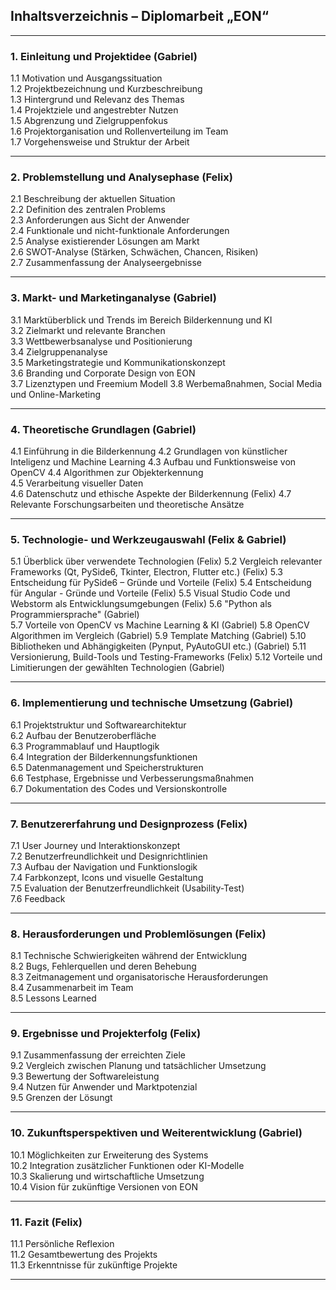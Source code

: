 ## **Inhaltsverzeichnis – Diplomarbeit „EON“**

---

### **1. Einleitung und Projektidee (Gabriel)**

1.1 Motivation und Ausgangssituation  
1.2 Projektbezeichnung und Kurzbeschreibung  
1.3 Hintergrund und Relevanz des Themas  
1.4 Projektziele und angestrebter Nutzen  
1.5 Abgrenzung und Zielgruppenfokus  
1.6 Projektorganisation und Rollenverteilung im Team  
1.7 Vorgehensweise und Struktur der Arbeit

---

### **2. Problemstellung und Analysephase (Felix)**

2.1 Beschreibung der aktuellen Situation  
2.2 Definition des zentralen Problems  
2.3 Anforderungen aus Sicht der Anwender  
2.4 Funktionale und nicht-funktionale Anforderungen  
2.5 Analyse existierender Lösungen am Markt  
2.6 SWOT-Analyse (Stärken, Schwächen, Chancen, Risiken)  
2.7 Zusammenfassung der Analyseergebnisse

---

### 3. Markt- und Marketinganalyse (Gabriel)

3.1 Marktüberblick und Trends im Bereich Bilderkennung und KI  
3.2 Zielmarkt und relevante Branchen  
3.3 Wettbewerbsanalyse und Positionierung  
3.4 Zielgruppenanalyse  
3.5 Marketingstrategie und Kommunikationskonzept  
3.6 Branding und Corporate Design von EON  
3.7 Lizenztypen und Freemium Modell
3.8 Werbemaßnahmen, Social Media und Online-Marketing  

---

### **4. Theoretische Grundlagen (Gabriel)**

4.1 Einführung in die Bilderkennung
4.2 Grundlagen von künstlicher Inteligenz und Machine Learning 
4.3 Aufbau und Funktionsweise von OpenCV
4.4 Algorithmen zur Objekterkennung  
4.5 Verarbeitung visueller Daten  
4.6 Datenschutz und ethische Aspekte der Bilderkennung  (Felix)
4.7 Relevante Forschungsarbeiten und theoretische Ansätze

---

### **5. Technologie- und Werkzeugauswahl (Felix & Gabriel)**

5.1 Überblick über verwendete Technologien  (Felix)
5.2 Vergleich relevanter Frameworks (Qt, PySide6, Tkinter, Electron, Flutter etc.)  (Felix)
5.3 Entscheidung für PySide6 – Gründe und Vorteile (Felix)
5.4 Entscheidung für Angular - Gründe und Vorteile (Felix)
5.5 Visual Studio Code und Webstorm als Entwicklungsumgebungen (Felix)
5.6 "Python als Programmiersprache" (Gabriel)  
5.7 Vorteile von OpenCV vs Machine Learning & KI (Gabriel)
5.8 OpenCV Algorithmen im Vergleich (Gabriel)
5.9 Template Matching (Gabriel)
5.10 Bibliotheken und Abhängigkeiten (Pynput, PyAutoGUI etc.)  (Gabriel)
5.11 Versionierung, Build-Tools und Testing-Frameworks  (Felix)
5.12 Vorteile und Limitierungen der gewählten Technologien (Gabriel)

---

### **6. Implementierung und technische Umsetzung (Gabriel)**

6.1 Projektstruktur und Softwarearchitektur  
6.2 Aufbau der Benutzeroberfläche  
6.3 Programmablauf und Hauptlogik  
6.4 Integration der Bilderkennungsfunktionen  
6.5 Datenmanagement und Speicherstrukturen    
6.6 Testphase, Ergebnisse und Verbesserungsmaßnahmen  
6.7 Dokumentation des Codes und Versionskontrolle

---

### **7. Benutzererfahrung und Designprozess (Felix)**

7.1 User Journey und Interaktionskonzept  
7.2 Benutzerfreundlichkeit und Designrichtlinien  
7.3 Aufbau der Navigation und Funktionslogik  
7.4 Farbkonzept, Icons und visuelle Gestaltung  
7.5 Evaluation der Benutzerfreundlichkeit (Usability-Test)  
7.6 Feedback

---

### **8. Herausforderungen und Problemlösungen (Felix)**

8.1 Technische Schwierigkeiten während der Entwicklung  
8.2 Bugs, Fehlerquellen und deren Behebung  
8.3 Zeitmanagement und organisatorische Herausforderungen  
8.4 Zusammenarbeit im Team  
8.5 Lessons Learned

---

### **9. Ergebnisse und Projekterfolg (Felix)**

9.1 Zusammenfassung der erreichten Ziele  
9.2 Vergleich zwischen Planung und tatsächlicher Umsetzung  
9.3 Bewertung der Softwareleistung  
9.4 Nutzen für Anwender und Marktpotenzial  
9.5 Grenzen der Lösungt

---

### **10. Zukunftsperspektiven und Weiterentwicklung (Gabriel)**

10.1 Möglichkeiten zur Erweiterung des Systems  
10.2 Integration zusätzlicher Funktionen oder KI-Modelle  
10.3 Skalierung und wirtschaftliche Umsetzung  
10.4 Vision für zukünftige Versionen von EON

---

### **11. Fazit (Felix)**

11.1 Persönliche Reflexion  
11.2 Gesamtbewertung des Projekts  
11.3 Erkenntnisse für zukünftige Projekte

---
